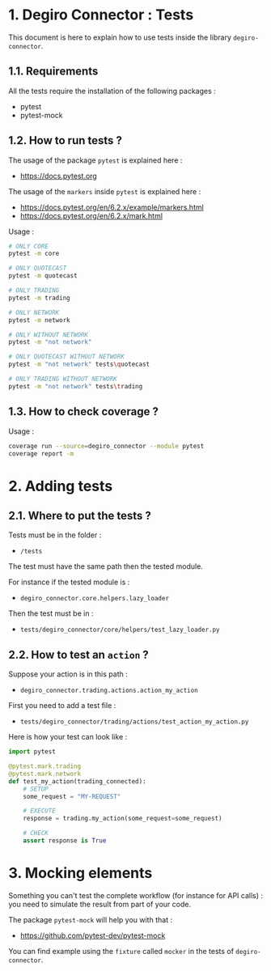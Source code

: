 # 1. **Degiro Connector : Tests**

This document is here to explain how to use tests inside the library `degiro-connector`.

## 1.1. Requirements

All the tests require the installation of the following packages :
- pytest
- pytest-mock

## 1.2. How to run tests ?

The usage of the package `pytest` is explained here :
- https://docs.pytest.org

The usage of the `markers` inside `pytest` is explained here :
- https://docs.pytest.org/en/6.2.x/example/markers.html
- https://docs.pytest.org/en/6.2.x/mark.html

Usage :
```bash
# ONLY CORE
pytest -m core

# ONLY QUOTECAST
pytest -m quotecast

# ONLY TRADING
pytest -m trading

# ONLY NETWORK
pytest -m network

# ONLY WITHOUT NETWORK
pytest -m "not network"

# ONLY QUOTECAST WITHOUT NETWORK
pytest -m "not network" tests\quotecast

# ONLY TRADING WITHOUT NETWORK
pytest -m "not network" tests\trading
```

## 1.3. How to check coverage ?

Usage :
```bash
coverage run --source=degiro_connector --module pytest
coverage report -m
```

# 2. Adding tests

## 2.1. Where to put the tests ?

Tests must be in the folder :
- `/tests`

The test must have the same path then the tested module.

For instance if the tested module is :
- `degiro_connector.core.helpers.lazy_loader`

Then the test must be in :
- `tests/degiro_connector/core/helpers/test_lazy_loader.py`

## 2.2. How to test an `action` ?

Suppose your action is in this path :
- `degiro_connector.trading.actions.action_my_action`

First you need to add a test file :
- `tests/degiro_connector/trading/actions/test_action_my_action.py`

Here is how your test can look like :
```python
import pytest

@pytest.mark.trading
@pytest.mark.network
def test_my_action(trading_connected):
    # SETUP
    some_request = "MY-REQUEST"

    # EXECUTE
    response = trading.my_action(some_request=some_request)

    # CHECK
    assert response is True
```


# 3. Mocking elements

Something you can't test the complete workflow (for instance for API calls) : you need to simulate the result from part of your code.

The package `pytest-mock` will help you with that :
- https://github.com/pytest-dev/pytest-mock

You can find example using the `fixture` called `mocker` in the tests of `degiro-connector`.